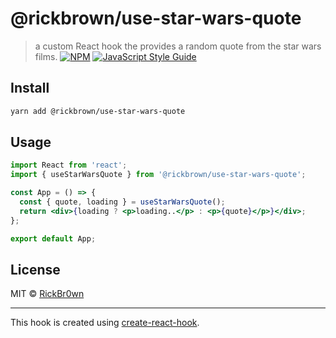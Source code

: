 # @rickbrown/use-star-wars-quote

> a custom React hook the provides a random quote from the star wars films.
[![NPM](https://img.shields.io/npm/v/@rickbrown/use-star-wars-quote.svg)](https://www.npmjs.com/package/@rickbrown/use-star-wars-quote) [![JavaScript Style Guide](https://img.shields.io/badge/code_style-standard-brightgreen.svg)](https://standardjs.com)

## Install

```bash
yarn add @rickbrown/use-star-wars-quote
```

## Usage

```jsx
import React from 'react';
import { useStarWarsQuote } from '@rickbrown/use-star-wars-quote';

const App = () => {
  const { quote, loading } = useStarWarsQuote();
  return <div>{loading ? <p>loading..</p> : <p>{quote}</p>}</div>;
};

export default App;

```

## License

MIT © [RickBr0wn](https://github.com/RickBr0wn)

---

This hook is created using [create-react-hook](https://github.com/hermanya/create-react-hook).
